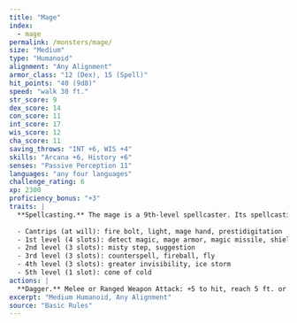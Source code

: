 ```yaml
---
title: "Mage"
index:
  - mage
permalink: /monsters/mage/
size: "Medium"
type: "Humanoid"
alignment: "Any Alignment"
armor_class: "12 (Dex), 15 (Spell)"
hit_points: "40 (9d8)"
speed: "walk 30 ft."
str_score: 9
dex_score: 14
con_score: 11
int_score: 17
wis_score: 12
cha_score: 11
saving_throws: "INT +6, WIS +4"
skills: "Arcana +6, History +6"
senses: "Passive Perception 11"
languages: "any four languages"
challenge_rating: 6
xp: 2300
proficiency_bonus: "+3"
traits: |
  **Spellcasting.** The mage is a 9th-level spellcaster. Its spellcasting ability is Intelligence (spell save DC 14, +6 to hit with spell attacks). The mage has the following wizard spells prepared:
  
  - Cantrips (at will): fire bolt, light, mage hand, prestidigitation
  - 1st level (4 slots): detect magic, mage armor, magic missile, shield
  - 2nd level (3 slots): misty step, suggestion
  - 3rd level (3 slots): counterspell, fireball, fly
  - 4th level (3 slots): greater invisibility, ice storm
  - 5th level (1 slot): cone of cold
actions: |
  **Dagger.** Melee or Ranged Weapon Attack: +5 to hit, reach 5 ft. or range 20/60 ft., one target. Hit: 4 (1d4 + 2) piercing damage.  
excerpt: "Medium Humanoid, Any Alignment"
source: "Basic Rules"
---
```

